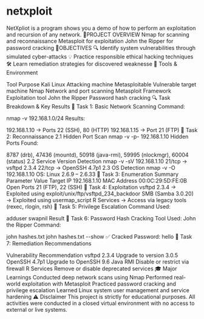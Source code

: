 # netxploit
NetXpliot is a program shows you a demo of how to perform an exploitation and recursion of any network.
📘PROJECT OVERVIEW Nmap for scanning and reconnaissance Metasploit for exploitation John the Ripper for password cracking
🎯OBJECTIVES 🔍 Identify system vulnerabilities through simulated cyber-attacks 💡 Practice responsible ethical hacking techniques 🛠 Learn remediation strategies for discovered weaknesse
🧰 Tools & Environment

Tool	Purpose
Kali Linux	Attacking machine
Metasploitable	Vulnerable target machine
Nmap	Network and port scanning
Metasploit Framework	Exploitation tool
John the Ripper	Password hash cracking
🔍 Task Breakdown & Key Results 🔹 Task 1: Basic Network Scanning Command:

nmap -v 192.168.1.0/24 Results:

192.168.1.10 → Ports 22 (SSH), 80 (HTTP) 192.168.1.15 → Port 21 (FTP)
🔹 Task 2: Reconnaissance 2.1 Hidden Port Scan nmap -v -p- 192.168.1.10 Hidden Ports Found:

8787 (drb), 47436 (mountd), 50918 (java-rmi), 59995 (nlockmgr), 60004 (status) 2.2 Service Version Detection nmap -v -sV 192.168.1.10 21/tcp → vsftpd 2.3.4 22/tcp → OpenSSH 4.7p1 2.3 OS Detection nmap -v -O 192.168.1.10 OS: Linux 2.6.9 – 2.6.33
🔹 Task 3: Enumeration Summary Parameter Value Target IP 192.168.1.10 MAC Address 00:0C:29:5D:FE:0B Open Ports 21 (FTP), 22 (SSH)
🔹 Task 4: Exploitation vsftpd 2.3.4 → Exploited using exploit/unix/ftp/vsftpd_234_backdoor SMB (Samba 3.0.20) → Exploited using usermap_script R Services → Access via legacy tools (rexec, rlogin, rsh)
🔹 Task 5: Privilege Escalation Command Used:

adduser swapnil Result
🔹 Task 6: Password Hash Cracking Tool Used: John the Ripper Command:

john hashes.txt john hashes.txt --show ✅ Cracked Password: hello
🔹 Task 7: Remediation Recommendations

Vulnerability	Recommendation
vsftpd 2.3.4	Upgrade to version 3.0.5
OpenSSH 4.7p1	Upgrade to OpenSSH 9.6
Java RMI	Disable or restrict via firewall
R Services	Remove or disable deprecated services
🎓 Major Learnings Conducted deep network scans using Nmap Performed real-world exploitation with Metasploit Practiced password cracking and privilege escalation Learned Linux system user management and service hardening
⚠ Disclaimer This project is strictly for educational purposes. All activities were conducted in a closed virtual environment with no access to external or live systems.
